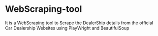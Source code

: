 # WebScraping-tool
It is a WebScraping tool to Scrape the DealerShip details from the official Car Dealership Websites
using PlayWright and BeautifulSoup

